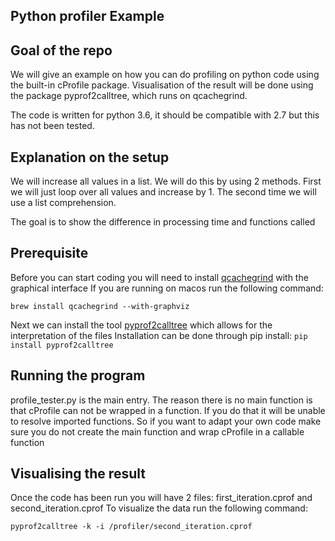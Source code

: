 ## Python profiler Example ##

## Goal of the repo ##
We will give an example on how you can do profiling on python code using the built-in cProfile package.
Visualisation of the result will be done using the package pyprof2calltree, which runs on qcachegrind.

The code is written for python 3.6, it should be compatible with 2.7 but this has not been tested.

## Explanation on the setup ##
We will increase all values in a list. We will do this by using 2 methods. First we will just loop over all values and increase by 1.
The second time we will use a list comprehension.

The goal is to show the difference in processing time and functions called

## Prerequisite ##
Before you can start coding you will need to install [qcachegrind](http://kcachegrind.sourceforge.net) with the graphical interface
If you are running on macos  run the following command:

```brew install qcachegrind --with-graphviz```


Next we can install the tool [pyprof2calltree](https://github.com/pwaller/pyprof2calltree/) which allows for the interpretation of the files
Installation can be done through pip install:
```pip install pyprof2calltree```

## Running the program ##
profile_tester.py is the main entry.
The reason there is no main function is that cProfile can not be wrapped in a function. If you do that it will be unable
to resolve imported functions. So if you want to adapt your own code make sure you do not create the main function and wrap
cProfile in a callable function

## Visualising the result ##
Once the code has been run you will have 2 files: first_iteration.cprof and second_iteration.cprof
To visualize the data run the following command:

```pyprof2calltree -k -i /profiler/second_iteration.cprof```


